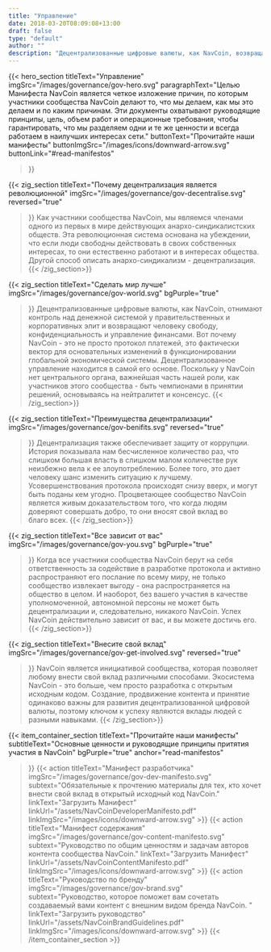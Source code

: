 ```yaml
---
title: "Управление"
date: 2018-03-20T08:09:08+13:00
draft: false
type: "default"
author: ""
description: "Децентрализованные цифровые валюты, как NavCoin, возвращают человеку свободу, конфиденциальность и владение финансами."
---
```

<script src="https://ajax.googleapis.com/ajax/libs/jquery/3.3.1/jquery.min.js"></script>
{{< hero_section
titleText="Управление"
imgSrc="/images/governance/gov-hero.svg"
paragraphText="Целью Манифеста NavCoin является четкое изложение причин, по которым участники сообщества NavCoin делают то, что мы делаем, как мы это делаем и по каким причинам. Эти документы охватывают руководящие принципы, цель, объем работ и операционные требования, чтобы гарантировать, что мы разделяем одни и те же ценности и всегда работаем в наилучших интересах&nbsp;сети."
buttonText="Прочитайте наши манифесты"
buttonImgSrc="/images/icons/downward-arrow.svg"
buttonLink="#read-manifestos"
>}}

{{< zig_section
titleText="Почему децентрализация является революционной"
imgSrc="/images/governance/gov-decentralise.svg"
reversed="true"
>}}
Как участники сообщества NavCoin, мы являемся членами одного из первых в мире действующих анархо-синдикалистских обществ. Эта революционная система основана на убеждении, что если люди свободны действовать в своих собственных интересах, то они естественно работают и в интересах общества. Другой способ описать анархо-синдикализм -&nbsp;децентрализация.
{{< /zig_section>}}


{{< zig_section
  titleText="Сделать мир лучше"
  imgSrc="/images/governance/gov-world.svg"
  bgPurple="true"
>}}
Децентрализованные цифровые валюты, как NavCoin, отнимают контроль над денежной системой у правительственных и корпоративных элит и возвращают человеку свободу, конфиденциальность и управление финансами. Вот почему NavCoin - это не просто протокол платежей, это фактически вектор для основательных изменений в функционировании глобальной экономической системы. Децентрализованное управление находится в самой его основе. Поскольку у NavCoin нет центрального органа, важнейшая часть нашей роли, как участников этого сообщества - быть чемпионами в принятии решений, основываясь на нейтралитет и&nbsp;консенсус.
{{< /zig_section>}}


{{< zig_section
titleText="Преимущества децентрализации"
imgSrc="/images/governance/gov-benifits.svg"
reversed="true"
>}}
Децентрализация также обеспечивает защиту от коррупции. История показывала нам бесчисленное количество раз, что слишком большая власть в слишком малом количестве рук неизбежно вела к ее злоупотреблению. Более того, это дает человеку шанс изменить ситуацию к лучшему. Усовершенствования протокола происходят снизу вверх, и могут быть поданы кем угодно. Процветающее сообщество NavCoin является живым доказательством того, что когда людям доверяют совершать добро, то они вносят свой вклад во благо&nbsp;всех.
{{< /zig_section>}}


{{< zig_section
  titleText="Все зависит от вас"
  imgSrc="/images/governance/gov-you.svg"
  bgPurple="true"
>}}
Когда все участники сообщества NavCoin берут на себя ответственность за содействие в разработке протокола и активно распространяют его послание по всему миру, не только сообщество извлекает выгоду - она распространяется на общество в целом. И наоборот, без вашего участия в качестве уполномоченной, автономной персоны не может быть децентрализации и, следовательно, никакого NavCoin. Успех NavCoin действительно зависит от вас, и вы можете достичь&nbsp;его.
{{< /zig_section>}}


{{< zig_section
titleText="Внесите свой вклад"
imgSrc="/images/governance/gov-get-involved.svg"
reversed="true"
>}}
NavCoin является инициативой сообщества, которая позволяет любому внести свой вклад различными способами. Экосистема NavCoin - это больше, чем просто разработка с открытым исходным кодом. Создание, продвижение контента и принятие одинаково важны для развития децентрализованной цифровой валюты, поэтому ключом к успеху являются вклады людей с разными&nbsp;навыками.
{{< /zig_section>}}


{{< item_container_section
    titleText="Прочитайте наши манифесты"
    subtitleText="Основные ценности и руководящие принципы притятия участия в&nbsp;NavCoin"
    bgPurple="true"
    anchor="read-manifestos"
>}}
    {{< action
        titleText="Манифест разработчика"
        imgSrc="/images/governance/gov-dev-manifesto.svg"
        subtext="Обязательные к прочтению материалы для тех, кто хочет внести свой вклад в открытый исходный код&nbsp;NavCoin."
        linkText="Загрузить Манифест"
        linkUrl="/assets/NavCoinDeveloperManifesto.pdf"
        linkImgSrc="/images/icons/downward-arrow.svg"
    >}}
    {{< action
        titleText="Манифест содержания"
        imgSrc="/images/governance/gov-content-manifesto.svg"
        subtext="Руководство по общим ценностям и задачам авторов контента сообщества&nbsp;NavCoin."
        linkText="Загрузить Манифест"
        linkUrl="/assets/NavCoinContentManifesto.pdf"
        linkImgSrc="/images/icons/downward-arrow.svg"
    >}}
    {{< action
        titleText="Руководство по бренду"
        imgSrc="/images/governance/gov-brand.svg"
        subtext="Руководство, которое поможет вам сочетать создаваемый вами контент с внешним видом бренда&nbsp;NavCoin. "
        linkText="Загрузить руководство"
        linkUrl="/assets/NavCoinBrandGuidelines.pdf"
        linkImgSrc="/images/icons/downward-arrow.svg"
    >}}
{{< /item_container_section >}}

<script>
$("a[href^='#']").click(function(e) {
	e.preventDefault();

	var position = $($(this).attr("href")).offset().top;

	$("body, html").animate({
		scrollTop: position
	} /* speed */ );
});
</script>
